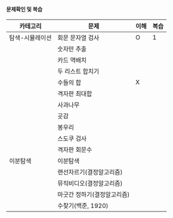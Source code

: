 #### 문제확인 및 복습

| 카테고리        | 문제                        | 이해 | 복습 |
| --------------- | --------------------------- | ---- | ---- |
| 탐색-시뮬레이션 | 회문 문자열 검사            | O    | 1    |
|                 | 숫자만 추출                 |      |      |
|                 | 카드 역배치                 |      |      |
|                 | 두 리스트 합치기            |      |      |
|                 | 수들의 합                   | X    |      |
|                 | 격자판 최대합               |      |      |
|                 | 사과나무                    |      |      |
|                 | 곳감                        |      |      |
|                 | 봉우리                      |      |      |
|                 | 스도쿠 검사                 |      |      |
|                 | 격자판 회문수               |      |      |
| 이분탐색        | 이분탐색                    |      |      |
|                 | 랜선자르기(결정알고리즘)    |      |      |
|                 | 뮤직비디오(결정알고리즘)    |      |      |
|                 | 마굿간 정하기(결정알고리즘) |      |      |
|                 | 수찾기(백준, 1920)          |      |      |
